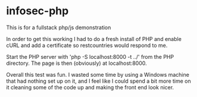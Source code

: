 # infosec-php
This is for a fullstack php/js demonstration

In order to get this working I had to do a fresh install of PHP and enable cURL and add a certificate so restcountries would respond to me.

Start the PHP server with 'php -S localhost:8000 -t ../' from the PHP directory. The page is then (obviously) at localhost:8000.

Overall this test was fun. I wasted some time by using a Windows machine that had nothing set up on it, and I feel like I could spend a bit more time on it cleaning some of the code up and making the front end look nicer.